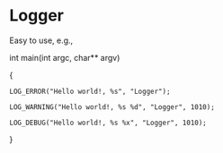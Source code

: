 # Logger

Easy to use, e.g.,

int main(int argc, char** argv)

{

    LOG_ERROR("Hello world!, %s", "Logger");
    
    LOG_WARNING("Hello world!, %s %d", "Logger", 1010);
    
    LOG_DEBUG("Hello world!, %s %x", "Logger", 1010);
}

